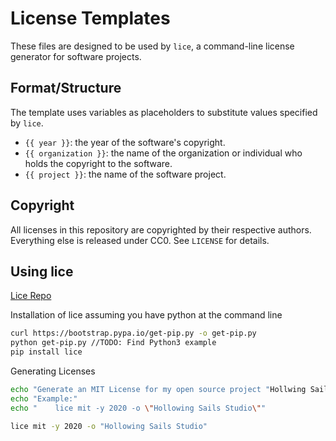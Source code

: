 # License Templates

These files are designed to be used by `lice`, a command-line license generator
for software projects. 

## Format/Structure

The template uses variables as placeholders to substitute values specified by
`lice`.

* `{{ year }}`: the year of the software's copyright.
* `{{ organization }}`: the name of the organization or individual who holds
the copyright to the software.
* `{{ project }}`: the name of the software project.

## Copyright

All licenses in this repository are copyrighted by their respective authors.
Everything else is released under CC0. See `LICENSE` for details.


## Using lice

[Lice Repo](https://github.com/licenses/lice)

Installation of lice assuming you have python at the command line

```bash
curl https://bootstrap.pypa.io/get-pip.py -o get-pip.py
python get-pip.py //TODO: Find Python3 example
pip install lice
```

Generating Licenses

```bash
echo "Generate an MIT License for my open source project "Hollwing Sails Studio" project in 2020. "
echo "Example:"
echo "    lice mit -y 2020 -o \"Hollowing Sails Studio\""

lice mit -y 2020 -o "Hollowing Sails Studio"

```


